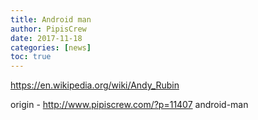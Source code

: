 ```yaml
---
title: Android man
author: PipisCrew
date: 2017-11-18
categories: [news]
toc: true
---
```


https://en.wikipedia.org/wiki/Andy_Rubin

origin - http://www.pipiscrew.com/?p=11407 android-man